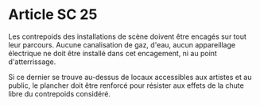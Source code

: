 # Article SC 25

Les contrepoids des installations de scène doivent être encagés sur tout leur parcours. Aucune canalisation de gaz, d'eau, aucun appareillage électrique ne doit être installé dans cet encagement, ni au point d'atterrissage.

Si ce dernier se trouve au-dessus de locaux accessibles aux artistes et au public, le plancher doit être renforcé pour résister aux effets de la chute libre du contrepoids considéré.
